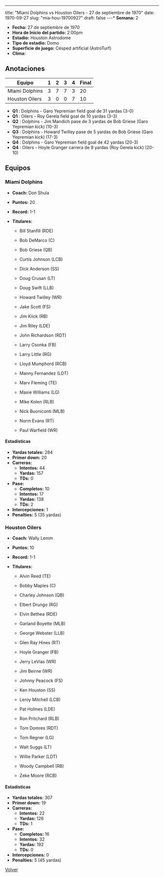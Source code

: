 ---
title: "Miami Dolphins vs Houston Oilers - 27 de septiembre de 1970"
date: 1970-09-27
slug: "mia-hou-19700927"
draft: false
---* **Semana:** 2
* **Fecha:** 27 de septiembre de 1970
* **Hora de Inicio del partido:** 2:00pm
* **Estadio:** Houston Astrodome
* **Tipo de estadio:** Domo
* **Superficie de juego:** Césped artificial (AstroTurf)
* **Clima:** 




## Anotaciones
| Equipo | 1 | 2 | 3 | 4 | Final |
|--------|---|---|---|---|-------|
| Miami Dolphins  | 3 | 7 | 7 | 3  | 20 |
| Houston Oilers  | 3 | 0 | 0 | 7  | 10 |
* **Q1** : Dolphins - Garo Yepremian field goal de 31 yardas (3-0)
* **Q1** : Oilers - Roy Gerela field goal de 10 yardas (3-3)
* **Q2** : Dolphins - Jim Mandich pase de 3 yardas de Bob Griese (Garo Yepremian kick) (10-3)
* **Q3** : Dolphins - Howard Twilley pase de 5 yardas de Bob Griese (Garo Yepremian kick) (17-3)
* **Q4** : Dolphins - Garo Yepremian field goal de 42 yardas (20-3)
* **Q4** : Oilers - Hoyle Granger carrera de 9 yardas (Roy Gerela kick) (20-10)


## Equipos


### Miami Dolphins
* **Coach:** Don Shula
* **Puntos:** 20
* **Record:** 1-1
* **Titulares:** 

  * Bill Stanfill (RDE) 

  * Bob DeMarco (C) 

  * Bob Griese (QB) 

  * Curtis Johnson (LCB) 

  * Dick Anderson (SS) 

  * Doug Crusan (LT) 

  * Doug Swift (LLB) 

  * Howard Twilley (WR) 

  * Jake Scott (FS) 

  * Jim Kiick (RB) 

  * Jim Riley (LDE) 

  * John Richardson (RDT) 

  * Larry Csonka (FB) 

  * Larry Little (RG) 

  * Lloyd Mumphord (RCB) 

  * Manny Fernandez (LDT) 

  * Marv Fleming (TE) 

  * Maxie Williams (LG) 

  * Mike Kolen (RLB) 

  * Nick Buoniconti (MLB) 

  * Norm Evans (RT) 

  * Paul Warfield (WR) 

#### Estadísticas
* **Yardas totales:** 284
* **Primer down:** 20
* **Carreras:**
  * **Intentos:** 44
  * **Yardas:** 157
  * **TDs:** 0
* **Pase:**
  * **Completos:** 10
  * **Intentos:** 17
  * **Yardas:** 138
  * **TDs:** 2
* **Intercepciones:** 1
* **Penalties:** 5 (35 yardas)

### Houston Oilers
* **Coach:** Wally Lemm
* **Puntos:** 10
* **Record:** 1-1
* **Titulares:** 

  * Alvin Reed (TE) 

  * Bobby Maples (C) 

  * Charley Johnson (QB) 

  * Elbert Drungo (RG) 

  * Elvin Bethea (RDE) 

  * Garland Boyette (MLB) 

  * George Webster (LLB) 

  * Glen Ray Hines (RT) 

  * Hoyle Granger (FB) 

  * Jerry LeVias (WR) 

  * Jim Beirne (WR) 

  * Johnny Peacock (FS) 

  * Ken Houston (SS) 

  * Leroy Mitchell (LCB) 

  * Pat Holmes (LDE) 

  * Ron Pritchard (RLB) 

  * Tom Domres (RDT) 

  * Tom Regner (LG) 

  * Walt Suggs (LT) 

  * Willie Parker (LDT) 

  * Woody Campbell (RB) 

  * Zeke Moore (RCB) 

#### Estadísticas
* **Yardas totales:** 307
* **Primer down:** 19
* **Carreras:**
  * **Intentos:** 22
  * **Yardas:** 126
  * **TDs:** 1
* **Pase:**
  * **Completos:** 16
  * **Intentos:** 32
  * **Yardas:** 192
  * **TDs:** 0
* **Intercepciones:** 0
* **Penalties:** 5 (45 yardas)


[Volver](/historia/1970)
